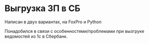 # Выгрузка ЗП в СБ

Написан в двух вариантах, на FoxPro и Python

Понадобился в связи с особенностями/проблемами при вызгруке ведомостей из 1с в Сбербанк.
